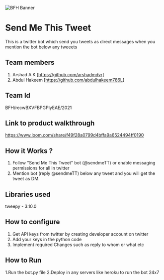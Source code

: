 ![BFH Banner](https://trello-attachments.s3.amazonaws.com/542e9c6316504d5797afbfb9/542e9c6316504d5797afbfc1/39dee8d993841943b5723510ce663233/Frame_19.png)
# Send Me This Tweet
This is a twitter bot which send you tweets as direct messages when you mention the bot below any tweeets
## Team members
1. Arshad A K [https://github.com/arshadmdvr]
2. Abdul Hakeem [https://github.com/abdulhakeem786L]
## Team Id
BFH/recwBXVFBPGPlyEAE/2021
## Link to product walkthrough
https://www.loom.com/share/f49f28a0799d4bffa9a6524494ff0190
## How it Works ?
1. Follow "Send Me This Tweet" bot (@sendmeTT) or enable messaging permissions for all in twitter
2. Mention bot (reply @sendmeTT) below any tweet and you will get the tweet as DM.
## Libraries used
tweepy - 3.10.0
## How to configure
1. Get API keys from twitter by creating developer account on twitter
2. Add your keys in the python code
3. Implement required Changes such as reply to whom or what etc
## How to Run
1.Run the bot.py file
2.Deploy in any servers like heroku to run the bot 24x7
